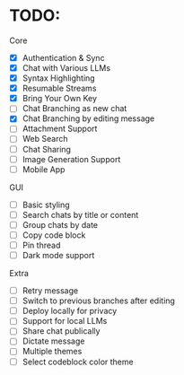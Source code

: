 

# TODO: 

Core 
- [x] Authentication & Sync
- [x] Chat with Various LLMs
- [x] Syntax Highlighting
- [x] Resumable Streams
- [x] Bring Your Own Key
- [ ] Chat Branching as new chat
- [x] Chat Branching by editing message
- [ ] Attachment Support
- [ ] Web Search
- [ ] Chat Sharing
- [ ] Image Generation Support
- [ ] Mobile App

GUI
- [ ] Basic styling
- [ ] Search chats by title or content
- [ ] Group chats by date
- [ ] Copy code block
- [ ] Pin thread
- [ ] Dark mode support

Extra
- [ ] Retry message
- [ ] Switch to previous branches after editing
- [ ] Deploy locally for privacy
- [ ] Support for local LLMs
- [ ] Share chat publically
- [ ] Dictate message
- [ ] Multiple themes 
- [ ] Select codeblock color theme
